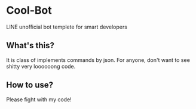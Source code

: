 # Cool-Bot
LINE unofficial bot templete for smart developers

## What's this?
It is class of implements commands by json.
For anyone, don't want to see shitty very loooooong code.

## How to use?
Please fight with my code!

